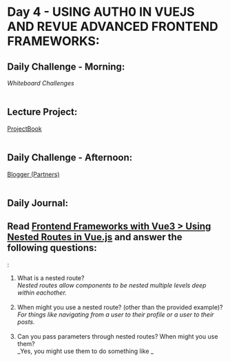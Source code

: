 # Day 4 - USING AUTH0 IN VUEJS AND REVUE ADVANCED FRONTEND FRAMEWORKS:

## Daily Challenge - Morning:

_Whiteboard Challenges_
<br> <br>

## Lecture Project:

[ProjectBook]() <br><br>

## Daily Challenge - Afternoon:

[Blogger (Partners)](https://github.com/IDMiller2020/week5-day4-blog)
<br> <br>

## Daily Journal:

## Read [Frontend Frameworks with Vue3 > Using Nested Routes in Vue.js](https://codeworksacademy.com/fs-student-guide/resources/wk6/04-ChildRoutes/) and answer the following questions:

:

1. What is a nested route? <br>
   _Nested routes allow components to be nested multiple levels deep within eachother._ <br>
   <br>
2. When might you use a nested route? (other than the provided example)? <br>
   _For things like navigating from a user to their profile or a user to their posts._ <br>
   <br>
3. Can you pass parameters through nested routes? When might you use them? <br>
   _Yes, you might use them to do something like _ <br>
